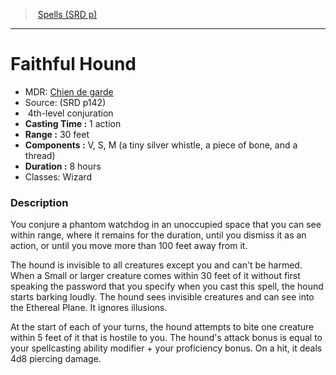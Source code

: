 ﻿> [Spells (SRD p)](srd_spells.md)

---

# Faithful Hound

- MDR: [Chien de garde](hd_spells_chien_de_garde.md)
- Source: (SRD p142)
-  4th-level conjuration
- **Casting Time :** 1 action
- **Range :** 30 feet
- **Components :** V, S, M (a tiny silver whistle, a piece of bone, and a thread)
- **Duration :** 8 hours
- Classes: Wizard

### Description

You conjure a phantom watchdog in an unoccupied space that you can see within range, where it remains for the duration, until you dismiss it as an action, or until you move more than 100 feet away from it.

The hound is invisible to all creatures except you and can't be harmed. When a Small or larger creature comes within 30 feet of it without first speaking the password that you specify when you cast this spell, the hound starts barking loudly. The hound sees invisible creatures and can see into the Ethereal Plane. It ignores illusions.

At the start of each of your turns, the hound attempts to bite one creature within 5 feet of it that is hostile to you. The hound's attack bonus is equal to your spellcasting ability modifier + your proficiency bonus. On a hit, it deals 4d8 piercing damage.

